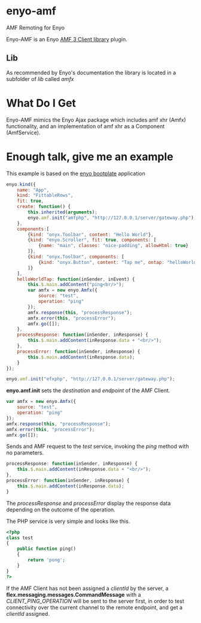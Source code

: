 enyo-amf
========

AMF Remoting for Enyo

Enyo-AMF is an Enyo [AMF 3 Client library](https://github.com/emilkm/amfjs/) plugin. 

## Lib

As recommended by Enyo's documentation the library is located in a subfolder of _lib_ called _amfx_

# What Do I Get

Enyo-AMF mimics the Enyo Ajax package which includes amf xhr (Amfx) functionality, and an implementation of amf xhr as a Component (AmfService).

# Enough talk, give me an example

This example is based on the [enyo bootplate](https://github.com/enyojs/bootplate/) application

```javascript
enyo.kind({
	name: "App",
	kind: "FittableRows",
	fit: true,
    create: function() {
        this.inherited(arguments);
        enyo.amf.init("amfphp", "http://127.0.0.1/server/gateway.php");
    },
	components:[
		{kind: "onyx.Toolbar", content: "Hello World"},
		{kind: "enyo.Scroller", fit: true, components: [
			{name: "main", classes: "nice-padding", allowHtml: true}
		]},
		{kind: "onyx.Toolbar", components: [
			{kind: "onyx.Button", content: "Tap me", ontap: "helloWorldTap"}
		]}
	],
	helloWorldTap: function(inSender, inEvent) {
		this.$.main.addContent("ping<br/>");
        var amfx = new enyo.Amfx({
            source: "test",
            operation: "ping"
        });
        amfx.response(this, "processResponse");
        amfx.error(this, "processError");
		amfx.go([]);
    },
    processResponse: function(inSender, inResponse) {
        this.$.main.addContent(inResponse.data + "<br/>");
    },
    processError: function(inSender, inResponse) {
        this.$.main.addContent(inResponse.data);
    }
});
```

```javascript
enyo.amf.init("efxphp", "http://127.0.0.1/server/gateway.php");
```

__enyo.amf.init__ sets the _destination_ and _endpoint_ of the AMF Client.


```javascript
var amfx = new enyo.Amfx({
	source: "test",
	operation: "ping"
});
amfx.response(this, "processResponse");
amfx.error(this, "processError");
amfx.go([]);
```

Sends and AMF request to the _test_ service, invoking the _ping_ method with no parameters. 

```javascript
processResponse: function(inSender, inResponse) {
	this.$.main.addContent(inResponse.data + "<br/>");
},
processError: function(inSender, inResponse) {
	this.$.main.addContent(inResponse.data);
}
```

The _processResponse_ and _processError_ display the response data depending on the outcome of the operation.

The PHP service is very simple and looks like this.

```php
<?php
class test
{
    public function ping()
	{
		return 'pong';
	}
}
?>
```

If the AMF Client has not been assigned a _clientId_ by the server, a __flex.messaging.messages.CommandMessage__  with a _CLIENT_PING_OPERATION_ will be sent to the server first, in order to test connectivity over the current channel to the remote endpoint, and get a _clientId_ assigned.
